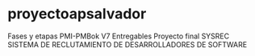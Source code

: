 # proyectoapsalvador
Fases y etapas PMI-PMBok V7 Entregables Proyecto final SYSREC SISTEMA DE RECLUTAMIENTO DE DESARROLLADORES DE SOFTWARE
